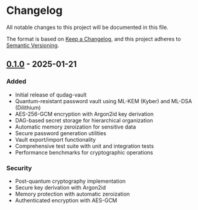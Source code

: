 # Changelog

All notable changes to this project will be documented in this file.

The format is based on [Keep a Changelog](https://keepachangelog.com/en/1.1.0/),
and this project adheres to [Semantic Versioning](https://semver.org/spec/v2.0.0.html).

## [0.1.0] - 2025-01-21

### Added

- Initial release of qudag-vault
- Quantum-resistant password vault using ML-KEM (Kyber) and ML-DSA (Dilithium)
- AES-256-GCM encryption with Argon2id key derivation
- DAG-based secret storage for hierarchical organization
- Automatic memory zeroization for sensitive data
- Secure password generation utilities
- Vault export/import functionality
- Comprehensive test suite with unit and integration tests
- Performance benchmarks for cryptographic operations

### Security

- Post-quantum cryptography implementation
- Secure key derivation with Argon2id
- Memory protection with automatic zeroization
- Authenticated encryption with AES-GCM

[0.1.0]: https://github.com/ruvnet/QuDAG/releases/tag/qudag-vault-v0.1.0